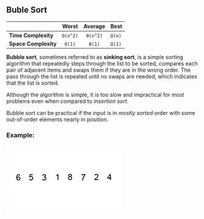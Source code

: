 ## Buble Sort

|  | Worst | Average | Best |
|:--|:-:|:-:|---|
| __Time Complexity__ | `O(n^2)` | `θ(n^2)` | `Ω(n)` |
| __Space Complexity__ | `O(1)` | `θ(1)` | `Ω(1)` |

__Bubble sort__, sometimes referred to as __sinking sort__, is a simple sorting algorithm that repeatedly steps through the list to be sorted, compares each pair of adjacent items and swaps them if they are in the wrong order. The pass through the list is repeated until no swaps are needed, which indicates that the list is sorted.

Although the algorithm is simple, it is too slow and impractical for most problems even when compared to _insertion sort_.

Bubble sort can be practical if the input is in _mostly sorted_ order with some out-of-order elements nearly in position.

### Example:

![Bubble sort](./images/bubble-sort.gif)